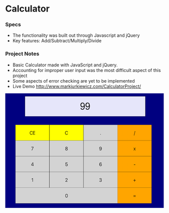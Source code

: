 # Calculator

### Specs

* The functionality was built out through Javascript and jQuery
* Key features: Add/Subtract/Multiply/Divide

### Project Notes
* Basic Calculator made with JavaScript and jQuery.
* Accounting for improper user input was the most difficult aspect of this project
* Some aspects of error checking are yet to be implemented
* Live Demo http://www.markjurkiewicz.com/CalculatorProject/

![screenschot of calc](/images/calc.png?raw=true "screenshot of calc")
